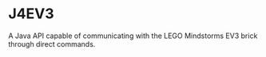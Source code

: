 # J4EV3
A Java API capable of communicating with the LEGO Mindstorms EV3 brick through direct commands.
